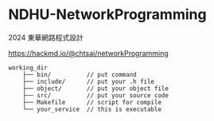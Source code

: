 # NDHU-NetworkProgramming

2024 東華網路程式設計

https://hackmd.io/@chtsai/networkProgramming

```
working_dir
    ├── bin/          // put command
    ├── include/      // put your .h file
    ├── object/       // put your object file
    ├── src/          // put your source code
    ├── Makefile      // script for compile
    └── your_service  // this is executable
```
